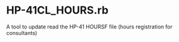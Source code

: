 # HP-41CL_HOURS.rb
A tool to update read the HP-41 HOURSF file (hours registration for consultants)
